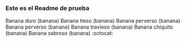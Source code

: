 ### Este es el Readme de prueba
Banana duro (banana)
Banana tieso (banana)
Banana perverso (banana)
Banana perverso (banana)
Banana travieso (banana)
Banana chiquito (banana)
Banana sabroso (banana)
:octocat: